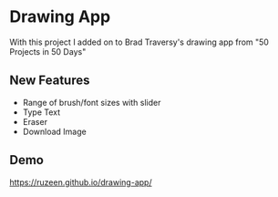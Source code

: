 # Drawing App

With this project I added on to Brad Traversy's drawing app from "50 Projects in 50 Days"

## New Features

- Range of brush/font sizes with slider
- Type Text
- Eraser
- Download Image

## Demo
https://ruzeen.github.io/drawing-app/